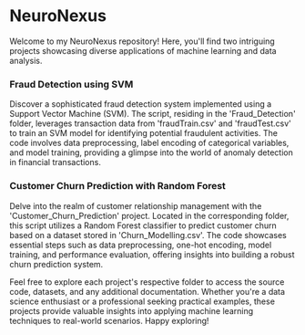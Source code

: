 # NeuroNexus
Welcome to my NeuroNexus repository! Here, you'll find two intriguing projects showcasing diverse applications of machine learning and data analysis.

### Fraud Detection using SVM
Discover a sophisticated fraud detection system implemented using a Support Vector Machine (SVM). The script, residing in the 'Fraud_Detection' folder, leverages transaction data from 'fraudTrain.csv' and 'fraudTest.csv' to train an SVM model for identifying potential fraudulent activities. The code involves data preprocessing, label encoding of categorical variables, and model training, providing a glimpse into the world of anomaly detection in financial transactions.

### Customer Churn Prediction with Random Forest
Delve into the realm of customer relationship management with the 'Customer_Churn_Prediction' project. Located in the corresponding folder, this script utilizes a Random Forest classifier to predict customer churn based on a dataset stored in 'Churn_Modelling.csv'. The code showcases essential steps such as data preprocessing, one-hot encoding, model training, and performance evaluation, offering insights into building a robust churn prediction system.

Feel free to explore each project's respective folder to access the source code, datasets, and any additional documentation. Whether you're a data science enthusiast or a professional seeking practical examples, these projects provide valuable insights into applying machine learning techniques to real-world scenarios. Happy exploring!

